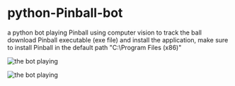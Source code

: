 # python-Pinball-bot
a python bot playing Pinball using computer vision to track the ball
download Pinball executable (exe file) and install the application, make sure to install Pinball in the default path "C:\Program Files (x86)"







![the bot playing](https://media.giphy.com/media/OYpHkUmV9HPklDwQ2h/giphy.gif)

![the bot playing](https://gifyu.com/image/FqW2)











